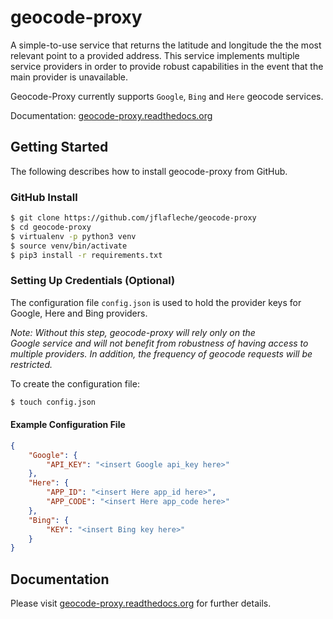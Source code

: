 # geocode-proxy
A simple-to-use service that returns the latitude and longitude the 
the most relevant point to a provided address. This service implements 
multiple service providers in order to provide robust capabilities in 
the event that the main provider is unavailable.

Geocode-Proxy currently supports `Google`, `Bing` and `Here` geocode services.

Documentation: [geocode-proxy.readthedocs.org](geocode-proxy.readthedocs.org)

## Getting Started
The following describes how to install geocode-proxy from GitHub.

### GitHub Install
```bash
$ git clone https://github.com/jflafleche/geocode-proxy
$ cd geocode-proxy
$ virtualenv -p python3 venv
$ source venv/bin/activate
$ pip3 install -r requirements.txt
```
### Setting Up Credentials (Optional)
The configuration file `config.json` is used to hold the provider 
keys for Google, Here and Bing providers. 

*Note: Without this step, geocode-proxy will rely only on the  
Google service and will not benefit from robustness of having 
access to multiple providers. In addition, the frequency of geocode 
requests will be restricted.*

To create the configuration file:
```bash
$ touch config.json
```

#### Example Configuration File

```json
{
    "Google": {
        "API_KEY": "<insert Google api_key here>"
    },
    "Here": {
        "APP_ID": "<insert Here app_id here>",
        "APP_CODE": "<insert Here app_code here>"
    },
    "Bing": {
        "KEY": "<insert Bing key here>"
    }
}
```

## Documentation
Please visit [geocode-proxy.readthedocs.org](geocode-proxy.readthedocs.org) 
for further details.